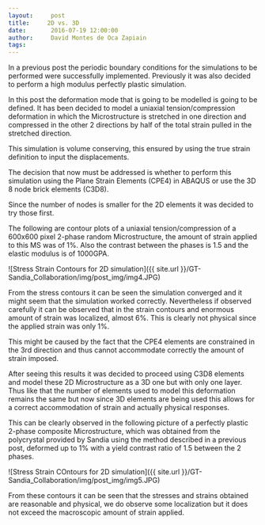 ```yaml
---
layout:     post
title:     2D vs. 3D
date:       2016-07-19 12:00:00
author:     David Montes de Oca Zapiain
tags: 		
---
```

In a previous post the periodic boundary conditions for the simulations to be performed were successfully implemented. Previously it was also decided to perform a high modulus perfectly plastic simulation.


In this post the deformation mode that is going to be modelled is going to be defined. It has been decided to model a uniaxial tension/compression deformation in which the Microstructure is stretched in one direction and compressed in the other 2 directions by half of the total strain pulled in the stretched direction. 

This simulation is volume conserving, this ensured by using the true strain definition to input the displacements.


The decision that now must be addressed is whether to perform this simulation using the Plane Strain Elements (CPE4) in ABAQUS or use the 3D 8 node brick elements (C3D8). 

Since the number of nodes is smaller for the 2D elements it was decided to try those first.


The following are contour plots of a uniaxial tension/compression of a 600x600 pixel 2-phase random Microstructure, the amount of strain applied to this MS was of 1%.
Also the contrast between the phases is 1.5 and the elastic modulus is of 1000GPA. 

![Stress Strain Contours for 2D simulation]({{ site.url }}/GT-Sandia_Collaboration/img/post_img/img4.JPG)


From the stress contours it can be seen the simulation converged and it might seem that the simulation worked correctly. Nevertheless if observed carefully it can be observed that in the strain contours and enormous amount of strain was localized, almost 6%. This is clearly not physical since the applied strain was only 1%.


This might be caused by the fact that the CPE4 elements are constrained in the 3rd direction and thus cannot accommodate correctly the amount of strain imposed. 


After seeing this results it was decided to proceed using C3D8 elements and model these 2D Microstructure as a 3D one but with only one layer. Thus like that the number of elements used to model this deformation remains the same but now since 3D elements are being used this allows for a correct accommodation of strain and actually physical responses. 


This can be clearly observed in the following picture of a perfectly plastic 2-phase composite Microstructure, which was obtained from the polycrystal provided by Sandia using the method described in a previous post, deformed up to 1% with a yield contrast ratio of 1.5 between the 2 phases.

![Stress Strain COntours for 2D simulation]({{ site.url }}/GT-Sandia_Collaboration/img/post_img/img5.JPG)

From these contours it can be seen that the stresses and strains obtained are reasonable and physical, we do observe some localization but it does not exceed the macroscopic amount of strain applied. 
